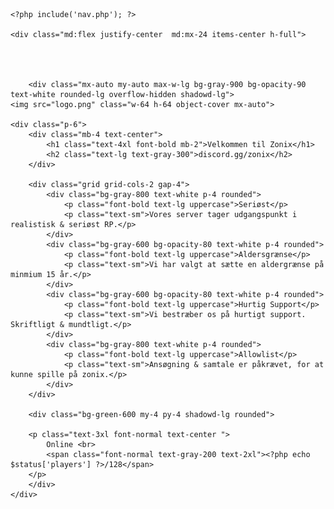 
<html lang="en">
<head>
    <meta charset="UTF-8">
    <meta name="viewport" content="width=device-width, initial-scale=1.0">
    <title>Zonix Roleplay</title>
    <link rel="shortcut icon" href="logo.png" type="image/x-icon">
    <link href="https://cdn.jsdelivr.net/npm/tailwindcss@2.2.19/dist/tailwind.min.css" rel="stylesheet">
    <link rel="stylesheet" href="style.css">



    
</head>

<body class="flex flex-col h-screen">

    <?php include('nav.php'); ?>

    <div class="md:flex justify-center  md:mx-24 items-center h-full">



        
        <div class="mx-auto my-auto max-w-lg bg-gray-900 bg-opacity-90 text-white rounded-lg overflow-hidden shadowd-lg">
    <img src="logo.png" class="w-64 h-64 object-cover mx-auto">

    <div class="p-6">
        <div class="mb-4 text-center">
            <h1 class="text-4xl font-bold mb-2">Velkommen til Zonix</h1>
            <h2 class="text-lg text-gray-300">discord.gg/zonix</h2>
        </div>

        <div class="grid grid-cols-2 gap-4">
            <div class="bg-gray-800 text-white p-4 rounded">
                <p class="font-bold text-lg uppercase">Seriøst</p>
                <p class="text-sm">Vores server tager udgangspunkt i realistisk & seriøst RP.</p>
            </div>
            <div class="bg-gray-600 bg-opacity-80 text-white p-4 rounded">
                <p class="font-bold text-lg uppercase">Aldersgrænse</p>
                <p class="text-sm">Vi har valgt at sætte en aldergrænse på minmium 15 år.</p>
            </div>
            <div class="bg-gray-600 bg-opacity-80 text-white p-4 rounded">
                <p class="font-bold text-lg uppercase">Hurtig Support</p>
                <p class="text-sm">Vi bestræber os på hurtigt support. Skriftligt & mundtligt.</p>
            </div>
            <div class="bg-gray-800 text-white p-4 rounded">
                <p class="font-bold text-lg uppercase">Allowlist</p>
                <p class="text-sm">Ansøgning & samtale er påkrævet, for at kunne spille på zonix.</p>
            </div>
        </div>

        <div class="bg-green-600 my-4 py-4 shadowd-lg rounded">

        <p class="text-3xl font-normal text-center ">
            Online <br>
            <span class="font-normal text-gray-200 text-2xl"><?php echo $status['players'] ?>/128</span>
        </p>
        </div>
    </div>






</html>
